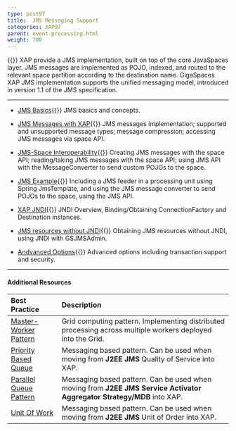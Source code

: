 ```yaml
---
type: post97
title:  JMS Messaging Support
categories: XAP97
parent: event-processing.html
weight: 700
---
```


{{<wbr>}}
XAP provide a JMS implementation, built on top of the core JavaSpaces layer. JMS messages are implemented as POJO, indexed, and routed to the relevant space partition according to the destination name. GigaSpaces XAP JMS implementation supports the unified messaging model, introduced in version 1.1 of the JMS specification.

<hr/>


- [JMS Basics](./jms-api-basic-usage.html){{<wbr>}}
JMS basics and concepts.

- [JMS Messages with XAP](./jms-messages-in-gigaspaces.html){{<wbr>}}
JMS messages implementation; supported and unsupported message types; message compression; accessing JMS messages via space API.

- [JMS-Space Interoperability](./jms-space-interoperability.html){{<wbr>}}
Creating JMS messages with the space API; reading/taking JMS messages with the space API; using JMS API with the MessageConverter to send custom POJOs to the space.

- [JMS Example](./jms-with-openspaces-example.html){{<wbr>}}
Including a JMS feeder in a processing unit using Spring JmsTemplate, and using the JMS message converter to send POJOs to the space, using the JMS API.

- [XAP JNDI](./jms-with-gigaspaces-jndi.html){{<wbr>}}
JNDI Overview, Binding/Obtaining ConnectionFactory and Destination instances.

- [JMS resources without JNDI](./jms-with-gsjmsadmin.html){{<wbr>}}
Obtaining JMS resources without JNDI, using JNDI with GSJMSAdmin.

- [Andvanced Options](./jms-advanced.html){{<wbr>}}
Advanced options including transaction support and security.

<hr/>


#### Additional Resources


| Best Practice | Description|
|:--------------|:-----------|
|[Master-Worker Pattern](/sbp/master-worker-pattern.html)| Grid computing pattern. Implementing distributed processing across multiple workers deployed into the Grid. |
|[Priority Based Queue](/sbp/priority-based-queue.html)|Messaging based pattern. Can be used when moving from **J2EE JMS** Quality of Service into XAP.|
|[Parallel Queue Pattern](/sbp/parallel-queue-pattern.html)|Messaging based pattern. Can be used when moving from **J2EE JMS Service Activator Aggregator Strategy/MDB** into XAP.|
|[Unit Of Work](/sbp/unit-of-work.html)|Messaging based pattern. Can be used when moving from **J2EE JMS** Unit of Order into XAP.|

